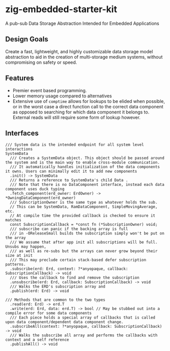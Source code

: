 # zig-embedded-starter-kit
A pub-sub Data Storage Abstraction Intended for Embedded Applications

## Design Goals
Create a fast, lightweight, and highly customizable data storage model abstraction
to aid in the creation of multi-storage medium systems, without compromising on safety or speed.

## Features
- Premier event based programming.
- Lower memory usage compared to alternatives
- Extensive use of `comptime` allows for lookups to be elided when possible, or in the worst case a direct function call to the correct data component as opposed to searching for which data component it belongs to. External reads will still require some form of lookup however.

## Interfaces

```zig
/// System data is the intended endpoint for all system level interactions
SystemData
  /// Creates a SystemData object. This object should be passed around the system and is the main way to enable cross-module communication.
  /// It automatically handles initialization of the data components it owns. Users can minimally edit it to add new components
  .init() -> SystemData
  /// Returns a reference to SystemData's child Data .
  /// Note that there is no DataComponent interface, instead each data component uses duck typing
  .fetch_component(erd_owner: ErdOwner) -> *OwningDataComponent(erd_owner)
  /// SubscriptionOwner is the same type as whatever holds the sub.
  // This can be SystemData, RamDataComponent, SimpleMovingAverage, etc. 
  // At compile time the provided callback is checked to ensure it matches
  const SubscriptionCallback = *const fn (*SubscriptionOwner) void;
  /// subscribe can panic if the backing array is full
  /// in -OReleaseSmall builds the subscription simply won't be put on the array
  /// We assume that after app init all subscriptions will be full. Unsubs may happen, 
  /// as well as re-subs but the arrays can never grow beyond their size at init
  /// This may preclude certain stack-based defer subscription patterns.    
  .subscribe(erd: Erd, context: ?*anyopaque, callback: SubscriptionCallback) -> void
  /// Uses the callback to find and remove the subscription
  .unsubscribe(erd: Erd, callback: SubscriptionCallback) -> void
  /// Walks the ERD's subscription array and 
  .publish(erd: Erd) -> void

/// Methods that are common to the two types
  .read(erd: Erd) -> erd.T
  .write(erd: Erd, data: erd.T) -> bool // May be stubbed out into a compile error for some data components
  /// Each piece holds a special array of callbacks that is called upon data component/dependent data component change.
  .subscribeAll(context: ?*anyopaque, callback: SubscriptionCallback) -> void
  /// Walks the subscribe all array and performs the callbacks with context and a self reference
  .publishAll() -> void
```
